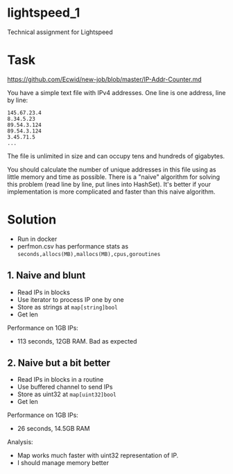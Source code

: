# lightspeed_1

Technical assignment for Lightspeed

# Task

<https://github.com/Ecwid/new-job/blob/master/IP-Addr-Counter.md>

You have a simple text file with IPv4 addresses. One line is one address, line by line:

```
145.67.23.4
8.34.5.23
89.54.3.124
89.54.3.124
3.45.71.5
...
```

The file is unlimited in size and can occupy tens and hundreds of gigabytes.

You should calculate the number of unique addresses in this file using as little memory and time as possible. There is a "naive" algorithm for solving this problem (read line by line, put lines into HashSet). It's better if your implementation is more complicated and faster than this naive algorithm.

# Solution

- Run in docker
- perfmon.csv has performance stats as `seconds,allocs(MB),mallocs(MB),cpus,goroutines`

## 1. Naive and blunt

- Read IPs in blocks
- Use iterator to process IP one by one
- Store as strings at `map[string]bool`
- Get len

Performance on 1GB IPs:

- 113 seconds, 12GB RAM. Bad as expected

## 2. Naive but a bit better

- Read IPs in blocks in a routine
- Use buffered channel to send IPs
- Store as uint32 at `map[uint32]bool`
- Get len

Performance on 1GB IPs:

- 26 seconds, 14.5GB RAM

Analysis:

- Map works much faster with uint32 representation of IP.
- I should manage memory better
